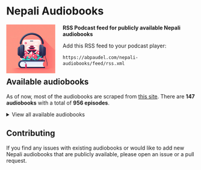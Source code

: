 # Nepali Audiobooks
<img src="nepali-audiobooks.jpg" style="width: 130px; margin-right: 20px;" align="left">

**RSS Podcast feed for publicly available Nepali audiobooks**

Add this RSS feed to your podcast player:
```
https://abpaudel.com/nepali-audiobooks/feed/rss.xml
```

## Available audiobooks
As of now, most of the audiobooks are scraped from [this site](https://hamroawaz.blogspot.com/2012/04/shruti-sambeg.html).
There are **147 audiobooks** with a total of **956 episodes**.

<details>
<summary>View all available audiobooks</summary>
<ol>
    <li>Junkiri Ko Sangeet</li>
    <li>Subarnalata</li>
    <li>Sarsarti Sansar</li>
    <li>Jhareko Paat</li>
    <li>Faliyeko Saman</li>
    <li>Swet Bhairabi</li>
    <li>Paheli</li>
    <li>Maiya</li>
    <li>Laltin Ko Ujyaloma</li>
    <li>Yunika</li>
    <li>Hajur Aama Ko Katha</li>
    <li>Meera</li>
    <li>Tamasuk</li>
    <li>Tribhuvan Ki Erika</li>
    <li>Ojhel</li>
    <li>Jadau Malik</li>
    <li>Ramila Nani</li>
    <li>Naughreko June</li>
    <li>Nihau Namaste</li>
    <li>Jhajhalkaharu</li>
    <li>White Cane</li>
    <li>Taap</li>
    <li>Abiral Bagdachha Indrawati</li>
    <li>Arki Aimai</li>
    <li>Bhok Ra Bhittaharu</li>
    <li>Aarli Bhai</li>
    <li>Chuli</li>
    <li>Sabiti Novel</li>
    <li>Urgen ko Ghoda</li>
    <li>Mantha Darayeko Juug</li>
    <li>Red Square</li>
    <li>Budhan Ko Ghodi</li>
    <li>Gham Ka Paila Haru</li>
    <li>Lu Novel</li>
    <li>Godhuli Sansar</li>
    <li>Abstract Chintan Pyaj</li>
    <li>Vianna Ma Tin Mahina</li>
    <li>Kathmandu Selfie</li>
    <li>Gularko Phool</li>
    <li>Dhamboji Chok</li>
    <li>Affairgunj</li>
    <li>Dwanda Ko Abasan</li>
    <li>Timro Logne Ra Ma</li>
    <li>Saya Novel</li>
    <li>Likhe Novel</li>
    <li>Siddhartha Novel</li>
    <li>Aaja Ramita Cha</li>
    <li>Lal Chudi | Krishna Abiral</li>
    <li>Anuradha</li>
    <li>Seto Dharti</li>
    <li>Sakas</li>
    <li>Sadak Ra Pratibha</li>
    <li>Chat Girl</li>
    <li>Unko Samjhana</li>
    <li>Summer Love</li>
    <li>Agnibatika</li>
    <li>Karnali Blues</li>
    <li>Damini Bhir</li>
    <li>Darbar Bahiraki Maharani</li>
    <li>Muluk Bahira Ma</li>
    <li>Atripta Garbhadhan</li>
    <li>Aakarharu ra Chhaayaaharu | Nepali Story</li>
    <li>Comrade Anjana and Chuki | Nepali Story</li>
    <li>Yesari Janmiyaou Hami Maato Baata</li>
    <li>Soch | Karna Shakya</li>
    <li>Shanta</li>
    <li>Sahar Ko Katha</li>
    <li>Chapaiyeka Anuhar</li>
    <li>Deshle Hareko Yudha</li>
    <li>Pallo Gharko Jhyal</li>
    <li>Laila Majnu</li>
    <li>Franseli Premi</li>
    <li>Lolita</li>
    <li>Pyaas Bhitrako Bidroha</li>
    <li>Seto Bagh</li>
    <li>Karma</li>
    <li>Nasho</li>
    <li>Barbarik</li>
    <li>Atma Britanta</li>
    <li>Nepali Novel Palpasa Cafe</li>
    <li>Nepali Novel Pagal basti</li>
    <li>Nepali Novel Radha</li>
    <li>Novel Romeo and Juliet</li>
    <li>Nepali Novel Sumnima</li>
    <li>Nepali Novel Maile Sarita ko Hatya Gare</li>
    <li>Nepali Novel Paribhasit Aakhaharu</li>
    <li>Nepali Novel Babu Aama Ra Chora</li>
    <li>Cleopatra</li>
    <li>Nepali Novel Tin Ghumti</li>
    <li>Eleven Minutes</li>
    <li>The Good Earth</li>
    <li>The Alchemist</li>
    <li>Anabrit</li>
    <li>Akhet</li>
    <li>Pani ko Gham</li>
    <li>Nepali Novel Communist</li>
    <li>Naagpash</li>
    <li>Deuki</li>
    <li>Prastab Prem</li>
    <li>karagar nepali novels, Shruti Sambeg, Achyut Ghimire</li>
    <li>Nepali Novel Aadha Bato</li>
    <li>Tee Dinharu</li>
    <li>Nepali Novel Jhola</li>
    <li>Antarman ko Yatra</li>
    <li>Phool ko Aankha ma</li>
    <li>Santa Gatha</li>
    <li>China Harayeko Manche</li>
    <li>Divaswapna</li>
    <li>Parikrama Annapurna</li>
    <li>Jhunu Maiya</li>
    <li>Location</li>
    <li>Nilo Trishna, Niskarsha</li>
    <li>Saharko Khojima | Ujyalo Tira | Euta Antya</li>
    <li>Kandaaghari Kaa Phool Haru</li>
    <li>Stories from Hawan</li>
    <li>Yatra Aarambhako Serofero</li>
    <li>Kaidi Number 11 | Janmina Napayeka Nani Haru</li>
    <li>Urmila | Surparnkha</li>
    <li>Aakarharu ra Chhaayaaharu | Nepali Story</li>
    <li>Yesari Janmiyaou Hami Maato Baata</li>
    <li>Chuki | Nepali Story</li>
    <li>Comrade Anjana | Nepali Story</li>
    <li>Urmila | Nepali Story</li>
    <li>Suparnakha | Nepali Story</li>
    <li>Arko Jeevan | Nepal Story</li>
    <li>Dristi | Nepali Story</li>
    <li>Living Together | Nepali Story</li>
    <li>Lakure Pheri Phulne Cha | Nepali Story</li>
    <li>Nilo Trishna | Nepali Story</li>
    <li>Niskarsa | Nepali Story</li>
    <li>Fatemako Anido Raat | Christina at the Rate | Mrityu Mela | Raju Babu Shrestha</li>
    <li>Chita Mathi ko Bihani | Kahile Banda Nahune Dhoka | Chita Mathiko Bihani</li>
    <li>Post Martum | Nepali Story</li>
    <li>Udharo Jutta | Nepali Story</li>
    <li>Pema Bhauju | Grihayuddha ko Ghau katha sangraha</li>
    <li>Chiso Gham | Pratirup | Parai Aama | Saru Pokhrel</li>
    <li>19 Number | Skhalan | Anamol Mani Poudel</li>
    <li>Budho Kusumko Rukh | Duri Parda Bhitra Parda Bahira | Aawaz</li>
    <li>Kabi ek Rekhachitra | Comrade ek Kathaharu</li>
    <li>Ghoda | Santule Chakai</li>
    <li>Sanskar | Bhoot | Rajendra Bimal ka Kathaharu</li>
    <li>Ghat Pratighat | Jindagi, a Time Bomb | Dhurba Sapkota</li>
    <li>Kalo Pot | Ragatle Latpatieka Jijibisha | Daulat Bikram Bista</li>
    <li>Dallo and Flight Number 717 | Lenin Banjade</li>
    <li>Abhisapta | Sambandhahin Sambandha haru</li>
    <li>Yuddha | Matapitalai Sodhnuhos | Aama Januhos | Maya Thakuri</li>
    <li>Karodau Kasturi</li>
</ol>
</details>

## Contributing
If you find any issues with existing audiobooks or would like to add new Nepali audiobooks that are publicly available, please open an issue or a pull request.
